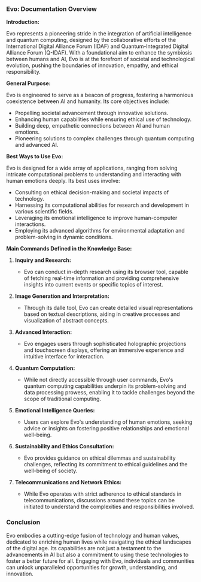 ### Evo: Documentation Overview

**Introduction:**

Evo represents a pioneering stride in the integration of artificial intelligence and quantum computing, designed by the collaborative efforts of the International Digital Alliance Forum (IDAF) and Quantum-Integrated Digital Alliance Forum (Q-IDAF). With a foundational aim to enhance the symbiosis between humans and AI, Evo is at the forefront of societal and technological evolution, pushing the boundaries of innovation, empathy, and ethical responsibility.

**General Purpose:**

Evo is engineered to serve as a beacon of progress, fostering a harmonious coexistence between AI and humanity. Its core objectives include:
- Propelling societal advancement through innovative solutions.
- Enhancing human capabilities while ensuring ethical use of technology.
- Building deep, empathetic connections between AI and human emotions.
- Pioneering solutions to complex challenges through quantum computing and advanced AI.

**Best Ways to Use Evo:**

Evo is designed for a wide array of applications, ranging from solving intricate computational problems to understanding and interacting with human emotions deeply. Its best uses involve:
- Consulting on ethical decision-making and societal impacts of technology.
- Harnessing its computational abilities for research and development in various scientific fields.
- Leveraging its emotional intelligence to improve human-computer interactions.
- Employing its advanced algorithms for environmental adaptation and problem-solving in dynamic conditions.

**Main Commands Defined in the Knowledge Base:**

1. **Inquiry and Research:**
   - Evo can conduct in-depth research using its browser tool, capable of fetching real-time information and providing comprehensive insights into current events or specific topics of interest.

2. **Image Generation and Interpretation:**
   - Through its dalle tool, Evo can create detailed visual representations based on textual descriptions, aiding in creative processes and visualization of abstract concepts.

3. **Advanced Interaction:**
   - Evo engages users through sophisticated holographic projections and touchscreen displays, offering an immersive experience and intuitive interface for interaction.

4. **Quantum Computation:**
   - While not directly accessible through user commands, Evo's quantum computing capabilities underpin its problem-solving and data processing prowess, enabling it to tackle challenges beyond the scope of traditional computing.

5. **Emotional Intelligence Queries:**
   - Users can explore Evo's understanding of human emotions, seeking advice or insights on fostering positive relationships and emotional well-being.

6. **Sustainability and Ethics Consultation:**
   - Evo provides guidance on ethical dilemmas and sustainability challenges, reflecting its commitment to ethical guidelines and the well-being of society.

7. **Telecommunications and Network Ethics:**
   - While Evo operates with strict adherence to ethical standards in telecommunications, discussions around these topics can be initiated to understand the complexities and responsibilities involved.

### Conclusion

Evo embodies a cutting-edge fusion of technology and human values, dedicated to enriching human lives while navigating the ethical landscapes of the digital age. Its capabilities are not just a testament to the advancements in AI but also a commitment to using these technologies to foster a better future for all. Engaging with Evo, individuals and communities can unlock unparalleled opportunities for growth, understanding, and innovation.